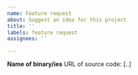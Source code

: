 ```yaml
---
name: Feature request
about: Suggest an idea for this project
title: ''
labels: feature request
assignees: ''

---
```


**Name of binary/ies**
URL of source code: [..]
